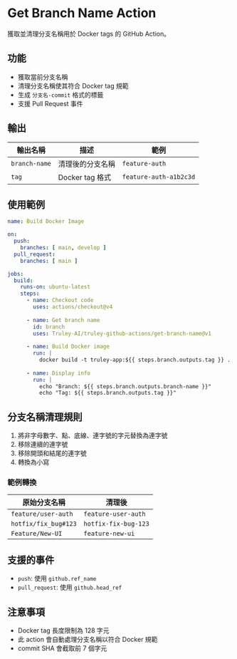 # Get Branch Name Action

獲取並清理分支名稱用於 Docker tags 的 GitHub Action。

## 功能

- 獲取當前分支名稱
- 清理分支名稱使其符合 Docker tag 規範
- 生成 `分支名-commit` 格式的標籤
- 支援 Pull Request 事件

## 輸出

| 輸出名稱 | 描述 | 範例 |
|---------|------|------|
| `branch-name` | 清理後的分支名稱 | `feature-auth` |
| `tag` | Docker tag 格式 | `feature-auth-a1b2c3d` |

## 使用範例

```yaml
name: Build Docker Image

on:
  push:
    branches: [ main, develop ]
  pull_request:
    branches: [ main ]

jobs:
  build:
    runs-on: ubuntu-latest
    steps:
      - name: Checkout code
        uses: actions/checkout@v4
        
      - name: Get branch name
        id: branch
        uses: Truley-AI/truley-github-actions/get-branch-name@v1
        
      - name: Build Docker image
        run: |
          docker build -t truley-app:${{ steps.branch.outputs.tag }} .
          
      - name: Display info
        run: |
          echo "Branch: ${{ steps.branch.outputs.branch-name }}"
          echo "Tag: ${{ steps.branch.outputs.tag }}"
```

## 分支名稱清理規則

1. 將非字母數字、點、底線、連字號的字元替換為連字號
2. 移除連續的連字號
3. 移除開頭和結尾的連字號
4. 轉換為小寫

### 範例轉換

| 原始分支名稱 | 清理後 |
|-------------|--------|
| `feature/user-auth` | `feature-user-auth` |
| `hotfix/fix_bug#123` | `hotfix-fix-bug-123` |
| `Feature/New-UI` | `feature-new-ui` |

## 支援的事件

- `push`: 使用 `github.ref_name`
- `pull_request`: 使用 `github.head_ref`

## 注意事項

- Docker tag 長度限制為 128 字元
- 此 action 會自動處理分支名稱以符合 Docker 規範
- commit SHA 會截取前 7 個字元